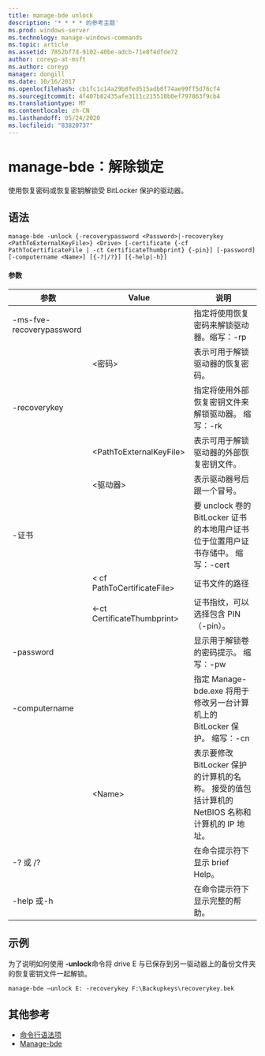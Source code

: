 ```yaml
---
title: manage-bde unlock
description: '* * * * 的参考主题'
ms.prod: windows-server
ms.technology: manage-windows-commands
ms.topic: article
ms.assetid: 7852bf7d-9102-40be-adcb-71e8f4dfde72
author: coreyp-at-msft
ms.author: coreyp
manager: dongill
ms.date: 10/16/2017
ms.openlocfilehash: cb1fc1c14a29b8fed515adb0f74ae99ff5d76cf4
ms.sourcegitcommit: 4f407b82435afe3111c215510b0ef797863f9cb4
ms.translationtype: MT
ms.contentlocale: zh-CN
ms.lasthandoff: 05/24/2020
ms.locfileid: "83820737"
---
```

# <a name="manage-bde-unlock"></a>manage-bde：解除锁定



使用恢复密码或恢复密钥解锁受 BitLocker 保护的驱动器。

## <a name="syntax"></a>语法

```
manage-bde -unlock {-recoverypassword <Password>|-recoverykey <PathToExternalKeyFile>} <Drive> [-certificate {-cf PathToCertificateFile | -ct CertificateThumbprint} {-pin}] [-password] [-computername <Name>] [{-?|/?}] [{-help|-h}]
```

#### <a name="parameters"></a>参数

|参数|Value|说明|
|---------|-----|-----------|
|-ms-fve-recoverypassword||指定将使用恢复密码来解锁驱动器。缩写：-rp|
||\<密码>|表示可用于解锁驱动器的恢复密码。|
|-recoverykey||指定将使用外部恢复密钥文件来解锁驱动器。 缩写：-rk|
||\<PathToExternalKeyFile>|表示可用于解锁驱动器的外部恢复密钥文件。|
||\<驱动器>|表示驱动器号后跟一个冒号。|
|-证书||要 unclock 卷的 BitLocker 证书的本地用户证书位于位置用户证书存储中。 缩写：-cert|
||< cf PathToCertificateFile>|证书文件的路径|
||<-ct CertificateThumbprint>|证书指纹，可以选择包含 PIN （-pin）。|
|-password||显示用于解锁卷的密码提示。 缩写：-pw|
|-computername||指定 Manage-bde.exe 将用于修改另一台计算机上的 BitLocker 保护。 缩写：-cn|
||\<Name>|表示要修改 BitLocker 保护的计算机的名称。 接受的值包括计算机的 NetBIOS 名称和计算机的 IP 地址。|
|-? 或 /?||在命令提示符下显示 brief Help。|
|-help 或-h||在命令提示符下显示完整的帮助。|

## <a name="examples"></a>示例

为了说明如何使用 **-unlock**命令将 drive E 与已保存到另一驱动器上的备份文件夹的恢复密钥文件一起解锁。
```
manage-bde –unlock E: -recoverykey F:\Backupkeys\recoverykey.bek
```

## <a name="additional-references"></a>其他参考

- [命令行语法项](command-line-syntax-key.md)
-   [Manage-bde](manage-bde.md)